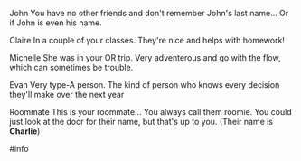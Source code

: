 John
You have no other friends and don't remember John's last name... Or if John is even his name.

Claire 
In a couple of your classes. They're nice and helps with homework!

Michelle
She was in your OR trip. Very adventerous and go with the flow, which can sometimes be trouble.

Evan 
Very type-A person. The kind of person who knows every decision they'll make over the next year

Roommate
This is your roommate... You always call them roomie. You could just look at the door for their name, but that's up to you. (Their name is __Charlie__)

#info